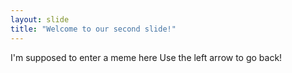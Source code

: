 ```yaml
---
layout: slide
title: "Welcome to our second slide!"
---
```

I'm supposed to enter a meme here
Use the left arrow to go back!
